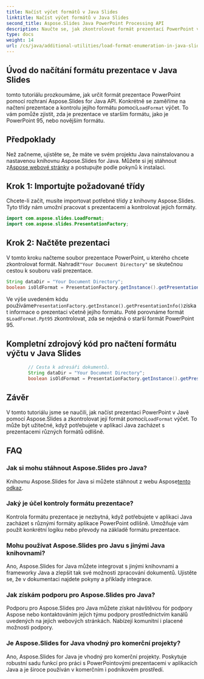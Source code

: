 ```yaml
---
title: Načíst výčet formátů v Java Slides
linktitle: Načíst výčet formátů v Java Slides
second_title: Aspose.Slides Java PowerPoint Processing API
description: Naučte se, jak zkontrolovat formát prezentací PowerPoint v Javě pomocí Aspose.Slides. Postupujte podle našeho podrobného průvodce s příklady zdrojového kódu pro efektivní detekci formátu.
type: docs
weight: 14
url: /cs/java/additional-utilities/load-format-enumeration-in-java-slides/
---
```


## Úvod do načítání formátu prezentace v Java Slides

 tomto tutoriálu prozkoumáme, jak určit formát prezentace PowerPoint pomocí rozhraní Aspose.Slides for Java API. Konkrétně se zaměříme na načtení prezentace a kontrolu jejího formátu pomocí`LoadFormat` výčet. To vám pomůže zjistit, zda je prezentace ve starším formátu, jako je PowerPoint 95, nebo novějším formátu.

## Předpoklady

 Než začneme, ujistěte se, že máte ve svém projektu Java nainstalovanou a nastavenou knihovnu Aspose.Slides for Java. Můžete si jej stáhnout z[Aspose webové stránky](https://products.aspose.com/slides/java/) a postupujte podle pokynů k instalaci.

## Krok 1: Importujte požadované třídy

Chcete-li začít, musíte importovat potřebné třídy z knihovny Aspose.Slides. Tyto třídy nám umožní pracovat s prezentacemi a kontrolovat jejich formáty.

```java
import com.aspose.slides.LoadFormat;
import com.aspose.slides.PresentationFactory;
```

## Krok 2: Načtěte prezentaci

 V tomto kroku načteme soubor prezentace PowerPoint, u kterého chcete zkontrolovat formát. Nahradit`"Your Document Directory"` se skutečnou cestou k souboru vaší prezentace.

```java
String dataDir = "Your Document Directory";
boolean isOldFormat = PresentationFactory.getInstance().getPresentationInfo(dataDir + "presentation.ppt").getLoadFormat() == LoadFormat.Ppt95;
```

 Ve výše uvedeném kódu používáme`PresentationFactory.getInstance().getPresentationInfo()`získat informace o prezentaci včetně jejího formátu. Poté porovnáme formát s`LoadFormat.Ppt95` zkontrolovat, zda se nejedná o starší formát PowerPoint 95.

## Kompletní zdrojový kód pro načtení formátu výčtu v Java Slides

```java
        // Cesta k adresáři dokumentů.
        String dataDir = "Your Document Directory";
        boolean isOldFormat = PresentationFactory.getInstance().getPresentationInfo(dataDir + "presentation.ppt").getLoadFormat() == LoadFormat.Ppt95;
```
## Závěr

 V tomto tutoriálu jsme se naučili, jak načíst prezentaci PowerPoint v Javě pomocí Aspose.Slides a zkontrolovat její formát pomocí`LoadFormat` výčet. To může být užitečné, když potřebujete v aplikaci Java zacházet s prezentacemi různých formátů odlišně.

## FAQ

### Jak si mohu stáhnout Aspose.Slides pro Java?

 Knihovnu Aspose.Slides for Java si můžete stáhnout z webu Aspose[tento odkaz](https://releases.aspose.com/slides/java/).

### Jaký je účel kontroly formátu prezentace?

Kontrola formátu prezentace je nezbytná, když potřebujete v aplikaci Java zacházet s různými formáty aplikace PowerPoint odlišně. Umožňuje vám použít konkrétní logiku nebo převody na základě formátu prezentace.

### Mohu používat Aspose.Slides pro Javu s jinými Java knihovnami?

Ano, Aspose.Slides for Java můžete integrovat s jinými knihovnami a frameworky Java a zlepšit tak své možnosti zpracování dokumentů. Ujistěte se, že v dokumentaci najdete pokyny a příklady integrace.

### Jak získám podporu pro Aspose.Slides pro Java?

Podporu pro Aspose.Slides pro Java můžete získat návštěvou fór podpory Aspose nebo kontaktováním jejich týmu podpory prostřednictvím kanálů uvedených na jejich webových stránkách. Nabízejí komunitní i placené možnosti podpory.

### Je Aspose.Slides for Java vhodný pro komerční projekty?

Ano, Aspose.Slides for Java je vhodný pro komerční projekty. Poskytuje robustní sadu funkcí pro práci s PowerPointovými prezentacemi v aplikacích Java a je široce používán v komerčním i podnikovém prostředí.
